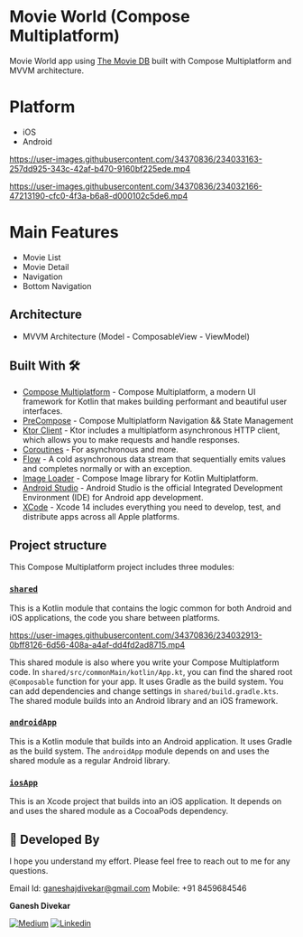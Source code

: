 # Movie World (Compose Multiplatform)
Movie World app using [The Movie DB](https://www.themoviedb.org) built with Compose Multiplatform and MVVM architecture.<br>

# Platform
- iOS
- Android



https://user-images.githubusercontent.com/34370836/234033163-257dd925-343c-42af-b470-9160bf225ede.mp4


https://user-images.githubusercontent.com/34370836/234032166-47213190-cfc0-4f3a-b6a8-d000102c5de6.mp4




# Main Features
- Movie List
- Movie Detail
- Navigation
- Bottom Navigation

## Architecture
- MVVM Architecture (Model - ComposableView - ViewModel)

## Built With 🛠
- [Compose Multiplatform](https://github.com/JetBrains/compose-multiplatform) - Compose Multiplatform, a modern UI framework for Kotlin that makes building performant and beautiful user interfaces.
- [PreCompose](https://github.com/Tlaster/PreCompose) - Compose Multiplatform Navigation && State Management
- [Ktor Client](https://ktor.io/docs/welcome.html) - Ktor includes a multiplatform asynchronous HTTP client, which allows you to make requests and handle responses.
- [Coroutines](https://kotlinlang.org/docs/reference/coroutines-overview.html) - For asynchronous and more.
- [Flow](https://kotlin.github.io/kotlinx.coroutines/kotlinx-coroutines-core/kotlinx.coroutines.flow/-flow/) - A cold asynchronous data stream that sequentially emits values and completes normally or with an exception.
- [Image Loader](https://github.com/qdsfdhvh/compose-imageloader) - Compose Image library for Kotlin Multiplatform.
- [Android Studio](https://developer.android.com/studio/intro) - Android Studio is the official Integrated Development Environment (IDE) for Android app development.
- [XCode](https://developer.apple.com/xcode/) - Xcode 14 includes everything you need to develop, test, and distribute apps across all Apple platforms.

## Project structure

This Compose Multiplatform project includes three modules:

### [`shared`](/shared)
This is a Kotlin module that contains the logic common for both Android and iOS applications, the code you share between platforms.

https://user-images.githubusercontent.com/34370836/234032913-0bff8126-6d56-408a-a4af-dd4fd2ad8715.mp4


This shared module is also where you write your Compose Multiplatform code. In `shared/src/commonMain/kotlin/App.kt`, you can find the shared root `@Composable` function for your app.
It uses Gradle as the build system. You can add dependencies and change settings in `shared/build.gradle.kts`. The shared module builds into an Android library and an iOS framework.

### [`androidApp`](/androidApp)
This is a Kotlin module that builds into an Android application. It uses Gradle as the build system. The `androidApp` module depends on and uses the shared module as a regular Android library.

### [`iosApp`](/iosApp)
This is an Xcode project that builds into an iOS application. It depends on and uses the shared module as a CocoaPods dependency.

## 👨 Developed By

I hope you understand my effort. Please feel free to reach out to me for any questions.

Email Id: ganeshajdivekar@gmail.com 
Mobile: +91 8459684546

**Ganesh Divekar**

[![Medium](https://img.shields.io/badge/-medium-grey?logo=medium)](https://ganeshajdivekar.medium.com/)
[![Linkedin](https://img.shields.io/badge/-linkedin-grey?logo=linkedin)](https://www.linkedin.com/in/ganesh-divekar-96a72bb7/)

